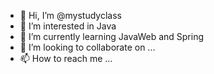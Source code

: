 - 👋 Hi, I’m @mystudyclass
- 👀 I’m interested in Java
- 🌱 I’m currently learning JavaWeb and Spring
- 💞️ I’m looking to collaborate on ...
- 📫 How to reach me ...

<!---
mystudyclass/mystudyclass is a ✨ special ✨ repository because its `README.md` (this file) appears on your GitHub profile.
You can click the Preview link to take a look at your changes.
--->
